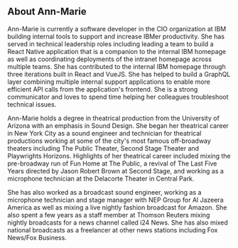 ## About Ann-Marie

<!--
**Ann-MarieKemp/Ann-MarieKemp** is a ✨ _special_ ✨ repository because its `README.md` (this file) appears on your GitHub profile.

Here are some ideas to get you started:

- 🔭 I’m currently working on ...
- 🌱 I’m currently learning ...
- 👯 I’m looking to collaborate on ...
- 🤔 I’m looking for help with ...
- 💬 Ask me about ...
- 📫 How to reach me: ...
- 😄 Pronouns: ...
- ⚡ Fun fact: ...
-->

Ann-Marie is currently a software developer in the CIO organization at IBM building internal tools to support and increase IBMer productivity. She has served in technical leadership roles including leading a team to build a React Native application that is a companion to the internal IBM homepage as well as coordinating deployments of the intranet homepage across multiple teams. She has contributed to the internal IBM homepage through three iterations built in React and VueJS. She has helped to build a GraphQL layer combining multiple internal support applications to enable more efficient API calls from the application's frontend. She is a strong communicator and loves to spend time helping her colleagues troubleshoot technical issues. 

Ann-Marie holds a degree in theatrical production from the University of Arizona with an emphasis in Sound Design. She began her theatrical career in New York City as a sound engineer and technician for theatrical productions working at some of the city's most famous off-broadway theaters including The Public Theater, Second Stage Theater and Playwrights Horizons. Highlights of her theatrical career included mixing the pre-broadway run of Fun Home at The Public, a revival of The Last Five Years directed by Jason Robert Brown at Second Stage, and working as a microphone technician at the Delacorte Theater in Central Park. 

She has also worked as a broadcast sound engineer, working as a microphone technician and stage manager with NEP Group for Al Jazeera America as well as mixing a live nightly fashion broadcast for Amazon. She also spent a few years as a staff member at Thomson Reuters mixing nightly broadcasts for a news channel called i24 News. She has also mixed national broadcasts as a freelancer at other news stations including Fox News/Fox Business.
